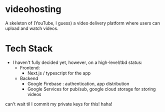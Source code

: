 # videohosting
A skeleton of (YouTube, I guess) a video delivery platform where users can upload and watch videos.

# Tech Stack
- I haven't fully decided yet, however, on a high-level/tbd status:
    - Frontend:
        - Next.js / typescript for the app
    - Backend
        - Google Firebase : authentication, app distribution
        - Google Services for pub/sub, google cloud storage for storing videos

can't wait til I commit my private keys for this! haha!

